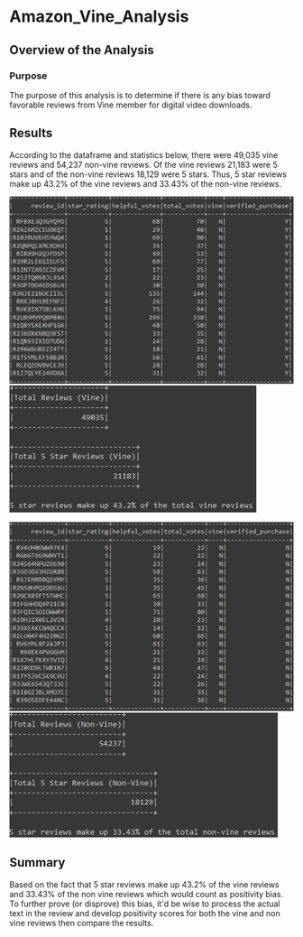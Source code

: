 # Amazon_Vine_Analysis

## Overview of the Analysis
### Purpose
The purpose of this analysis is to determine if there is any bias toward favorable reviews from Vine member for digital video downloads. 

## Results 
According to the dataframe and statistics below, there were 49,035 vine reviews and 54,237 non-vine reviews. Of the vine reviews 21,183 were 5 stars and of the non-vine reviews 18,129 were 5 stars. Thus, 5 star reviews make up 43.2% of the vine reviews and 33.43% of the non-vine reviews.

![vinedf](Output/vinedf.png)
![vine](Output/vine.png)

![nonvinedf](Output/nonvinedf.png)
![nonvine](Output/nonvine.png)

## Summary
Based on the fact that 5 star reviews make up 43.2% of the vine reviews and 33.43% of the non vine reviews which would count as positivity bias. To further prove (or disprove) this bias, it'd be wise to process the actual text in the review and develop positivity scores for both the vine and non vine reviews then compare the results.
